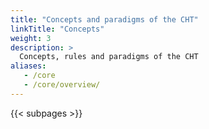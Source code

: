 ```yaml
---
title: "Concepts and paradigms of the CHT"
linkTitle: "Concepts"
weight: 3
description: >
  Concepts, rules and paradigms of the CHT
aliases:
   - /core
   - /core/overview/
---
```


{{< subpages >}}
